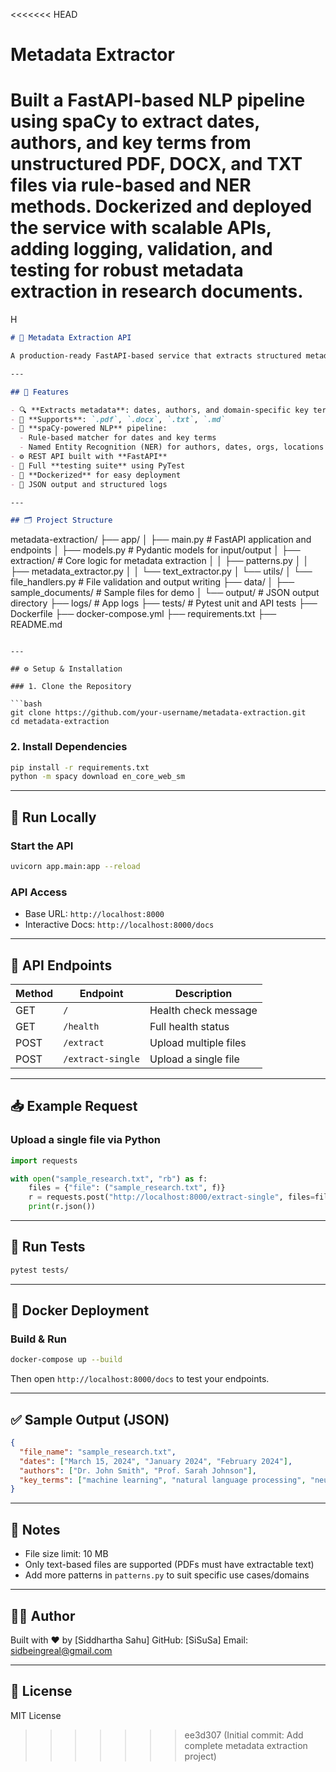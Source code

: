 <<<<<<< HEAD
# Metadata Extractor

Built a FastAPI-based NLP pipeline using spaCy to extract dates, authors, and key terms from unstructured PDF, DOCX, and TXT files via rule-based and NER methods.
Dockerized and deployed the service with scalable APIs, adding logging, validation, and testing for robust metadata extraction in research documents.
=======
H
```markdown
# 🧠 Metadata Extraction API

A production-ready FastAPI-based service that extracts structured metadata (dates, authors, and key terms) from uploaded documents using a combination of **rule-based** and **statistical NLP techniques** (via spaCy). It supports multiple file formats and provides RESTful endpoints for ease of integration.

---

## 🚀 Features

- 🔍 **Extracts metadata**: dates, authors, and domain-specific key terms  
- 📄 **Supports**: `.pdf`, `.docx`, `.txt`, `.md`  
- 🧠 **spaCy-powered NLP** pipeline:  
  - Rule-based matcher for dates and key terms  
  - Named Entity Recognition (NER) for authors, dates, orgs, locations  
- ⚙️ REST API built with **FastAPI**  
- 🧪 Full **testing suite** using PyTest  
- 🐳 **Dockerized** for easy deployment  
- 🧾 JSON output and structured logs  

---

## 🗂️ Project Structure

```

metadata-extraction/
├── app/
│   ├── main.py                # FastAPI application and endpoints
│   ├── models.py              # Pydantic models for input/output
│   ├── extraction/            # Core logic for metadata extraction
│   │   ├── patterns.py
│   │   ├── metadata\_extractor.py
│   │   └── text\_extractor.py
│   └── utils/
│       └── file\_handlers.py   # File validation and output writing
├── data/
│   ├── sample\_documents/      # Sample files for demo
│   └── output/                # JSON output directory
├── logs/                      # App logs
├── tests/                     # Pytest unit and API tests
├── Dockerfile
├── docker-compose.yml
├── requirements.txt
├── README.md

````

---

## ⚙️ Setup & Installation

### 1. Clone the Repository

```bash
git clone https://github.com/your-username/metadata-extraction.git
cd metadata-extraction
````

### 2. Install Dependencies

```bash
pip install -r requirements.txt
python -m spacy download en_core_web_sm
```

---

## 🧪 Run Locally

### Start the API

```bash
uvicorn app.main:app --reload
```

### API Access

* Base URL: `http://localhost:8000`
* Interactive Docs: `http://localhost:8000/docs`

---

## 🔁 API Endpoints

| Method | Endpoint          | Description           |
| ------ | ----------------- | --------------------- |
| GET    | `/`               | Health check message  |
| GET    | `/health`         | Full health status    |
| POST   | `/extract`        | Upload multiple files |
| POST   | `/extract-single` | Upload a single file  |

---

## 📥 Example Request

### Upload a single file via Python

```python
import requests

with open("sample_research.txt", "rb") as f:
    files = {"file": ("sample_research.txt", f)}
    r = requests.post("http://localhost:8000/extract-single", files=files)
    print(r.json())
```

---

## 🧪 Run Tests

```bash
pytest tests/
```

---

## 🐳 Docker Deployment

### Build & Run

```bash
docker-compose up --build
```

Then open `http://localhost:8000/docs` to test your endpoints.

---

## ✅ Sample Output (JSON)

```json
{
  "file_name": "sample_research.txt",
  "dates": ["March 15, 2024", "January 2024", "February 2024"],
  "authors": ["Dr. John Smith", "Prof. Sarah Johnson"],
  "key_terms": ["machine learning", "natural language processing", "neural network"]
}
```

---

## 📌 Notes

* File size limit: 10 MB
* Only text-based files are supported (PDFs must have extractable text)
* Add more patterns in `patterns.py` to suit specific use cases/domains

---

## 👨‍💻 Author

Built with ❤️ by \[Siddhartha Sahu]
GitHub: \[SiSuSa]
Email: [sidbeingreal@gmail.com](mailto:sidbeingreal@gmail.com)

---

## 📜 License

MIT License


>>>>>>> ee3d307 (Initial commit: Add complete metadata extraction project)
